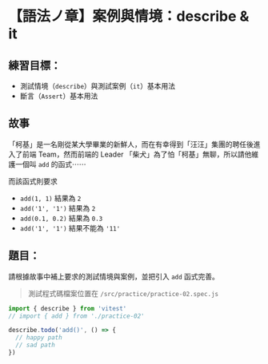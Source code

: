 # 【語法ノ章】案例與情境：describe & it

## 練習目標：
- 測試情境（`describe`）與測試案例（`it`）基本用法
- 斷言（`Assert`）基本用法 

## 故事
「柯基」是一名剛從某大學畢業的新鮮人，而在有幸得到「汪汪」集團的聘任後進入了前端 Team，然而前端的 Leader 「柴犬」為了怕「柯基」無聊，所以請他維護一個叫 `add` 的函式⋯⋯


而該函式則要求
- `add(1, 1)` 結果為 `2`
- `add('1', '1')` 結果為 `2`
- `add(0.1, 0.2)` 結果為 `0.3`
- `add('1', '1')` 結果不能為 `'11'`


## 題目：
請根據故事中補上要求的測試情境與案例，並把引入 `add` 函式完善。

> 測試程式碼檔案位置在 `/src/practice/practice-02.spec.js`

```js
import { describe } from 'vitest'
// import { add } from './practice-02'

describe.todo('add()', () => {
  // happy path
  // sad path
})
```